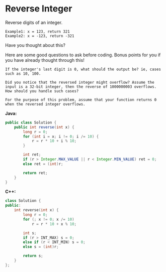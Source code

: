 # Reverse Integer

Reverse digits of an integer.

    Example1: x = 123, return 321
    Example2: x = -123, return -321

Have you thought about this?

Here are some good questions to ask before coding. Bonus points for you if you have already thought through this!

    If the integer's last digit is 0, what should the output be? ie, cases such as 10, 100.

    Did you notice that the reversed integer might overflow? Assume the input is a 32-bit integer, then the reverse of 1000000003 overflows. How should you handle such cases?

    For the purpose of this problem, assume that your function returns 0 when the reversed integer overflows.

**Java:**
```java
public class Solution {
    public int reverse(int x) {
        long r = 0;
        for (int i = x; i != 0; i /= 10) {
            r = r * 10 + i % 10;
        }

        int ret;
        if (r > Integer.MAX_VALUE || r < Integer.MIN_VALUE) ret = 0;
        else ret = (int)r;

        return ret;
    }
}
```

**C++:**
```c++
class Solution {
public:
    int reverse(int x) {
        long r = 0;
        for (; x != 0; x /= 10)
            r = r * 10 + x % 10;

        int s;
        if (r > INT_MAX) s = 0;
        else if (r < INT_MIN) s = 0;
        else s = (int)r;

        return s;
    }
};
```
